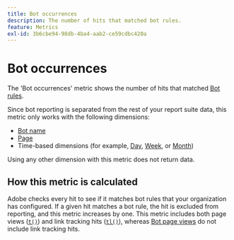 ```yaml
---
title: Bot occurrences
description: The number of hits that matched bot rules.
feature: Metrics
exl-id: 3b6cbe94-98db-4ba4-aab2-ce59cdbc420a
---
```

# Bot occurrences

The 'Bot occurrences' metric shows the number of hits that matched [Bot rules](/help/admin/admin/c-manage-report-suites/c-edit-report-suites/general/bot-removal/bot-rules.md).

Since bot reporting is separated from the rest of your report suite data, this metric only works with the following dimensions:

* [Bot name](../dimensions/bot-name.md)
* [Page](../dimensions/page.md)
* Time-based dimensions (for example, [Day](../dimensions/day.md), [Week](../dimensions/week.md), or [Month](../dimensions/month.md))

Using any other dimension with this metric does not return data.

## How this metric is calculated

Adobe checks every hit to see if it matches bot rules that your organization has configured. If a given hit matches a bot rule, the hit is excluded from reporting, and this metric increases by one. This metric includes both page views ([`t()`](/help/implement/vars/functions/t-method.md)) and link tracking hits ([`tl()`](/help/implement/vars/functions/tl-method.md)), whereas [Bot page views](bot-page-views.md) do not include link tracking hits.

